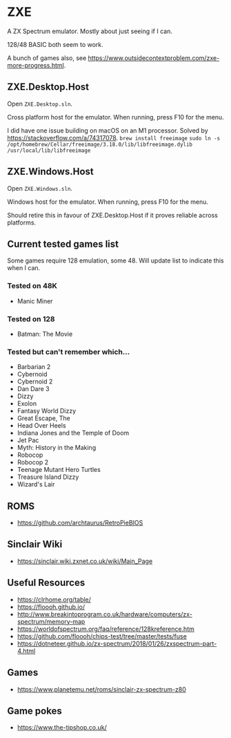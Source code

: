 # ZXE

A ZX Spectrum emulator. Mostly about just seeing if I can.

128/48 BASIC both seem to work.

A bunch of games also, see https://www.outsidecontextproblem.com/zxe-more-progress.html.

## ZXE.Desktop.Host

Open `ZXE.Desktop.sln`.

Cross platform host for the emulator. When running, press F10 for the menu.

I did have one issue building on macOS on an M1 processor. Solved by https://stackoverflow.com/a/74317078.
`brew install freeimage`
`sudo ln -s /opt/homebrew/Cellar/freeimage/3.18.0/lib/libfreeimage.dylib /usr/local/lib/libfreeimage`

## ZXE.Windows.Host

Open `ZXE.Windows.sln`.

Windows host for the emulator. When running, press F10 for the menu.

Should retire this in favour of ZXE.Desktop.Host if it proves reliable across platforms.

## Current tested games list

Some games require 128 emulation, some 48. Will update list to indicate this when I can.

### Tested on 48K

- Manic Miner

### Tested on 128

- Batman: The Movie

### Tested but can't remember which...

- Barbarian 2
- Cybernoid
- Cybernoid 2
- Dan Dare 3
- Dizzy
- Exolon
- Fantasy World Dizzy
- Great Escape, The
- Head Over Heels
- Indiana Jones and the Temple of Doom 
- Jet Pac
- Myth: History in the Making
- Robocop
- Robocop 2
- Teenage Mutant Hero Turtles
- Treasure Island Dizzy
- Wizard's Lair

## ROMS

- https://github.com/archtaurus/RetroPieBIOS

## Sinclair Wiki

- https://sinclair.wiki.zxnet.co.uk/wiki/Main_Page

## Useful Resources

- https://clrhome.org/table/
- https://floooh.github.io/
- http://www.breakintoprogram.co.uk/hardware/computers/zx-spectrum/memory-map
- https://worldofspectrum.org/faq/reference/128kreference.htm
- https://github.com/floooh/chips-test/tree/master/tests/fuse
- https://dotneteer.github.io/zx-spectrum/2018/01/26/zxspectrum-part-4.html

## Games

- https://www.planetemu.net/roms/sinclair-zx-spectrum-z80

## Game pokes

- https://www.the-tipshop.co.uk/

